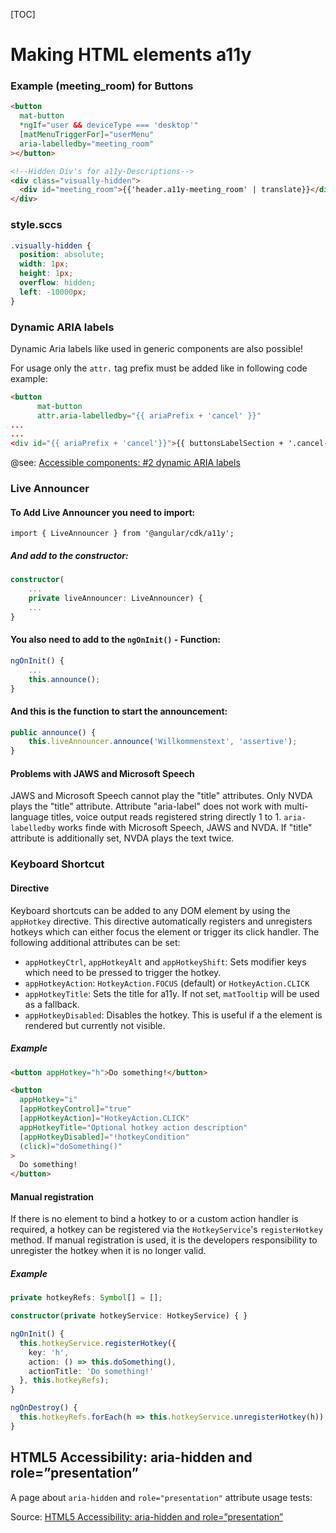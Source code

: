 [TOC]

# Making HTML elements a11y

### Example (meeting_room) for Buttons

```html
<button
  mat-button
  *ngIf="user && deviceType === 'desktop'"
  [matMenuTriggerFor]="userMenu"
  aria-labelledby="meeting_room"
></button>

<!--Hidden Div's for a11y-Descriptions-->
<div class="visually-hidden">
  <div id="meeting_room">{{'header.a11y-meeting_room' | translate}}</div>
</div>
```

### style.sccs

```scss
.visually-hidden {
  position: absolute;
  width: 1px;
  height: 1px;
  overflow: hidden;
  left: -10000px;
}
```

### Dynamic ARIA labels

Dynamic Aria labels like used in generic components are also possible!

For usage only the `attr.` tag prefix must be added like in following code example:

```html
<button
      mat-button
      attr.aria-labelledby="{{ ariaPrefix + 'cancel' }}"
...
...
<div id="{{ ariaPrefix + 'cancel'}}">{{ buttonsLabelSection + '.cancel-description' | translate }}</div>
```

@see: [Accessible components: #2 dynamic ARIA labels](https://blog.prototypr.io/accessible-components-2-dynamic-aria-labels-6bf281f26d17)

### Live Announcer

#### To Add Live Announcer you need to import:

`import { LiveAnnouncer } from '@angular/cdk/a11y';`

##### And add to the constructor:

```typescript
constructor(
    ...
    private liveAnnouncer: LiveAnnouncer) {
    ...
}
```

#### You also need to add to the `ngOnInit()` - Function:

```typescript
ngOnInit() {
    ...
    this.announce();
}
```

#### And this is the function to start the announcement:

```typescript
public announce() {
    this.liveAnnouncer.announce('Willkommenstext', 'assertive');
}
```

#### Problems with JAWS and Microsoft Speech

JAWS and Microsoft Speech cannot play the "title" attributes. Only NVDA plays the "title" attribute.
Attribute "aria-label" does not work with multi-language titles, voice output reads registered string directly 1 to 1.
`aria-labelledby` works finde with Microsoft Speech, JAWS and NVDA. If "title" attribute is additionally set, NVDA plays the text twice.

### Keyboard Shortcut

#### Directive

Keyboard shortcuts can be added to any DOM element by using the `appHotkey` directive.
This directive automatically registers and unregisters hotkeys which can either focus the element or trigger its click handler.
The following additional attributes can be set:

- `appHotkeyCtrl`, `appHotkeyAlt` and `appHotkeyShift`: Sets modifier keys which need to be pressed to trigger the hotkey.
- `appHotkeyAction`: `HotkeyAction.FOCUS` (default) or `HotkeyAction.CLICK`
- `appHotkeyTitle`: Sets the title for a11y. If not set, `matTooltip` will be used as a fallback.
- `appHotkeyDisabled`: Disables the hotkey. This is useful if a the element is rendered but currently not visible.

##### Example

```html
<button appHotkey="h">Do something!</button>

<button
  appHotkey="i"
  [appHotkeyControl]="true"
  [appHotkeyAction]="HotkeyAction.CLICK"
  appHotkeyTitle="Optional hotkey action description"
  [appHotkeyDisabled]="!hotkeyCondition"
  (click)="doSomething()"
>
  Do something!
</button>
```

#### Manual registration

If there is no element to bind a hotkey to or a custom action handler is required,
a hotkey can be registered via the `HotkeyService`'s `registerHotkey` method.
If manual registration is used, it is the developers responsibility to unregister the hotkey when it is no longer valid.

##### Example

```typescript
private hotkeyRefs: Symbol[] = [];

constructor(private hotkeyService: HotkeyService) { }

ngOnInit() {
  this.hotkeyService.registerHotkey({
    key: 'h',
    action: () => this.doSomething(),
    actionTitle: 'Do something!'
  }, this.hotkeyRefs);
}

ngOnDestroy() {
  this.hotkeyRefs.forEach(h => this.hotkeyService.unregisterHotkey(h));
}
```

## HTML5 Accessibility: aria-hidden and role=”presentation”

A page about `aria-hidden` and `role="presentation"` attribute usage tests:

Source: [HTML5 Accessibility: aria-hidden and role=”presentation”](http://john.foliot.ca/aria-hidden/)
